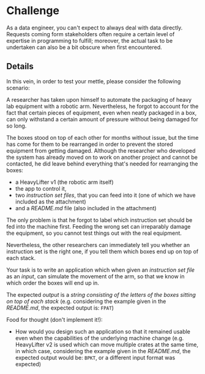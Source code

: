 # Challenge
As a data engineer, you can't expect to always deal with data directly. Requests coming form stakeholders often require a certain level of expertise in programming to fulfill; moreover, the actual task to be undertaken can also be a bit obscure when first encountered.

## Details
In this vein, in order to test your mettle, please consider the following scenario:

A researcher has taken upon himself to automate the packaging of heavy lab equipment with a robotic arm. Nevertheless, he forgot to account for the fact that certain pieces of equipment, even when neatly packaged in a box, can only withstand a certain amount of pressure without being damaged for so long.

The boxes stood on top of each other for months without issue, but the time has come for them to be rearranged in order to prevent the stored equipment from getting damaged. Although the researcher who developed the system has already moved on to work on another project and cannot be contacted, he did leave behind everything that's needed for rearranging the boxes:

* a HeavyLifter v1 (the robotic arm itself)
* the app to control it,
* two *instruction set files*, that you can feed into it (one of which we have included as the attachment)
* and a *README.md* file (also included in the attachment)

The only problem is that he forgot to label which instruction set should be fed into the machine first. Feeding the wrong set can irreparably damage the equipment, so you cannot test things out with the real equipment.

Nevertheless, the other researchers can immediately tell you whether an instruction set is the right one, if you tell them which boxes end up on top of each stack.

Your task is to write an application which when given an *instruction set file* as an *input*, can simulate the movement of the arm, so that we know in which order the boxes will end up in.

The expected *output* is a *string consisting of the letters of the boxes sitting on top of each stack* (e.g. considering the example given in the *README.md*, the expected output is: `FPAT`)

Food for thought (don't implement it!):

* How would you design such an application so that it remained usable even when the capabilities of the underlying machine change (e.g. HeavyLifter v2 is used which can move multiple crates at the same time, in which case, considering the example given in the *README.md*, the expected output would be: `BPKT`, or a different input format was expected)
